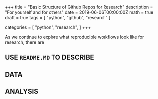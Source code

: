 +++
title = "Basic Structure of Github Repos for Research"
description = "For yourself and for others"
date = 2019-06-06T00:00:00Z
math = true
draft = true
tags = [
    "python",
    "github",
    "research"
]

categories = [
    "python",
    "research",
]
+++

As we continue to explore what reproducible workflows look like for research, there are 

## USE `README.MD` TO DESCRIBE

## DATA

## ANALYSIS

